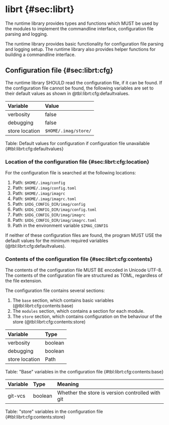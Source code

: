 # librt {#sec:librt}

The runtime library provides types and functions which MUST be used by the
modules to implement the commandline interface, configuration file parsing and
logging.

The runtime library provides basic functionality for configuration file parsing
and logging setup.
The runtime library also provides helper functions for building a commandline
interface.

## Configuration file {#sec:librt:cfg}

The runtime library SHOULD read the configuration file, if it can be found.
If the configuration file cannot be found, the following variables are set to
their default values as shown in @tbl:librt:cfg:defaultvalues.

| Variable       | Value                |
| :------------- | :------------------- |
| verbosity      | false                |
| debugging      | false                |
| store location | `$HOME/.imag/store/` |

Table: Default values for configuration if configuration file unavailable
{#tbl:librt:cfg:defaultvalues}

### Location of the configuration file {#sec:librt:cfg:location}

For the configuration file is searched at the following locations:

1. Path: `$HOME/.imag/config`
1. Path: `$HOME/.imag/config.toml`
1. Path: `$HOME/.imag/imagrc`
1. Path: `$HOME/.imag/imagrc.toml`
1. Path: `$XDG_CONFIG_DIR/imag/config`
1. Path: `$XDG_CONFIG_DIR/imag/config.toml`
1. Path: `$XDG_CONFIG_DIR/imag/imagrc`
1. Path: `$XDG_CONFIG_DIR/imag/imagrc.toml`
1. Path in the environment variable `$IMAG_CONFIG`

If neither of these configuration files are found, the program MUST USE the
default values for the minimum required variables
(@tbl:librt:cfg:defaultvalues).

### Contents of the configuration file {#sec:librt:cfg:contents}

The contents of the configuration file MUST BE encoded in Unicode UTF-8.
The contents of the configuration file are structured as TOML, regardless of the
file extension.

The configuration file contains several sections:

1. The `base` section, which contains basic variables
   (@tbl:librt:cfg:contents:base)
1. The `modules` section, which contains a section for each module.
1. The `store` section, which contains configuration on the behaviour of the
   store (@tbl:librt:cfg:contents:store)

| Variable       | Type    |
| :------------- | :------ |
| verbosity      | boolean |
| debugging      | boolean |
| store location | Path    |

Table: "Base" variables in the configuration file {#tbl:librt:cfg:contents:base}


| Variable  | Type    | Meaning                                          |
| :-------- | :------ | :----------------------------------------------- |
| git-vcs   | boolean | Whether the store is version controlled with git |

Table: "store" variables in the configuration file {#tbl:librt:cfg:contents:store}


